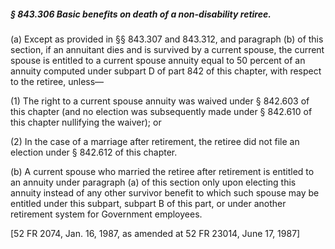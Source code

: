 ##### § 843.306 Basic benefits on death of a non-disability retiree. #####

(a) Except as provided in §§ 843.307 and 843.312, and paragraph (b) of this section, if an annuitant dies and is survived by a current spouse, the current spouse is entitled to a current spouse annuity equal to 50 percent of an annuity computed under subpart D of part 842 of this chapter, with respect to the retiree, unless—

(1) The right to a current spouse annuity was waived under § 842.603 of this chapter (and no election was subsequently made under § 842.610 of this chapter nullifying the waiver); or

(2) In the case of a marriage after retirement, the retiree did not file an election under § 842.612 of this chapter.

(b) A current spouse who married the retiree after retirement is entitled to an annuity under paragraph (a) of this section only upon electing this annuity instead of any other survivor benefit to which such spouse may be entitled under this subpart, subpart B of this part, or under another retirement system for Government employees.

[52 FR 2074, Jan. 16, 1987, as amended at 52 FR 23014, June 17, 1987]